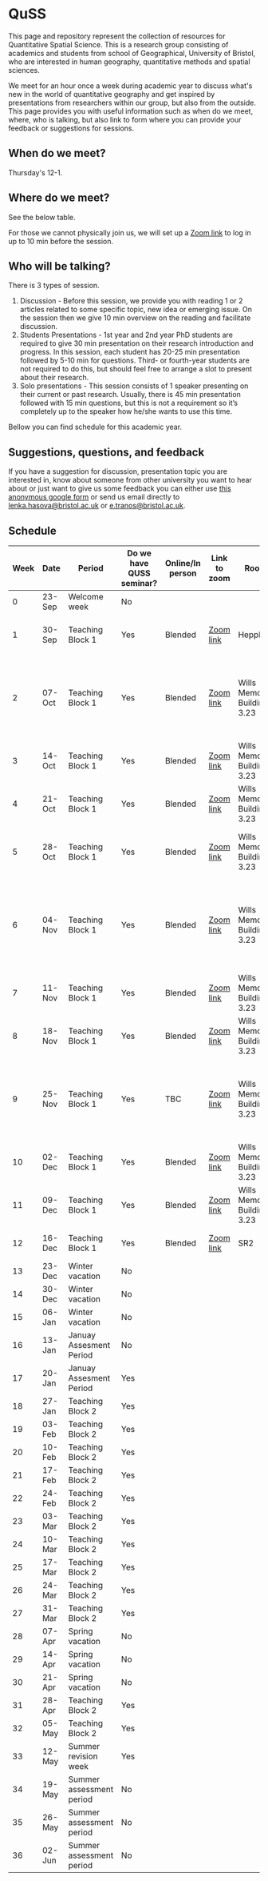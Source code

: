 # QuSS

This page and repository represent the collection of resources for Quantitative Spatial Science. This is a research group consisting of academics and students from school of Geographical, University of Bristol, who are interested in human geography, quantitative methods and spatial sciences.

We meet for an hour once a week during academic year to discuss what's new in the world of quantitative geography and get inspired by presentations from researchers within our group, but also from the outside. This page provides you with useful information such as when do we meet, where, who is talking, but also link to form where you can provide your feedback or suggestions for sessions.

## When do we meet?
Thursday's 12-1. 

## Where do we meet?
See the below table. 

For those we cannot physically join us, we will set up a [Zoom link](https://bristol-ac-uk.zoom.us/j/97858763043?pwd=bVp6RmRTN1J0UE00M1NLcGpLWkFFQT09
) to log in up to 10 min before the session.

## Who will be talking?

There is 3 types of session.

1. Discussion - Before this session, we provide you with reading 1 or 2 articles related to some specific topic, new idea or emerging issue. On the session then we give 10 min overview on the reading and facilitate discussion.
2. Students Presentations - 1st year and 2nd year PhD students are required to give 30 min presentation on their research introduction and progress. In this session, each student has 20-25 min presentation followed by 5-10 min for questions. Third- or fourth-year students are not required to do this, but should feel free to arrange a slot to present about their research.
3. Solo presentations - This session consists of 1 speaker presenting on their current or past research. Usually, there is 45 min presentation followed with 15 min questions, but this is not a requirement so it’s completely up to the speaker how he/she wants to use this time.

Bellow you can find schedule for this academic year.

## Suggestions, questions, and feedback

If you have a suggestion for discussion, presentation topic you are interested in, know about someone from other university you want to hear about or just want to give us some feedback you can either use [this anonymous google form](https://forms.gle/kSDZTf6AUpANTF9U9) or send us email directly to lenka.hasova@bristol.ac.uk or e.tranos@bristol.ac.uk.


## Schedule

| Week | Date   | Period                     | Do we have QUSS   seminar? | Online/In person | Link to zoom                                                                                    | Room                         | Content                                                                                                                                                              | QUSS Beers |
|------|--------|----------------------------|----------------------------|------------------|-------------------------------------------------------------------------------------------------|------------------------------|----------------------------------------------------------------------------------------------------------------------------------------------------------------------|------------|
| 0    | 23-Sep | Welcome week               | No                         |                  |                                                                                                 |                              | -                                                                                                                                                                    |            |
| 1    | 30-Sep | Teaching Block 1           | Yes                        | Blended          | [Zoom   link](https://bristol-ac-uk.zoom.us/j/97858763043?pwd=bVp6RmRTN1J0UE00M1NLcGpLWkFFQT09) | Hepple                       | Reading seminar- robustness in   Quantitative research                                                                                                               | Yes - 5pm  |
| 2    | 07-Oct | Teaching Block 1           | Yes                        | Blended          | [Zoom   link](https://bristol-ac-uk.zoom.us/j/97858763043?pwd=bVp6RmRTN1J0UE00M1NLcGpLWkFFQT09) | Wills Memorial Building 3.23 | [Emmanouil   Tranos](https://etranos.info/) Using the web to predict regional trade flows:   material and immaterial regional interdependencies                      |            |
| 3    | 14-Oct | Teaching Block 1           | Yes                        | Blended          | [Zoom   link](https://bristol-ac-uk.zoom.us/j/97858763043?pwd=bVp6RmRTN1J0UE00M1NLcGpLWkFFQT09) | Wills Memorial Building 3.23 | [Levi Wolf: Consistent urban areas for   global urban polimetrics](https://www.ljwolf.org/)                                                                          |            |
| 4    | 21-Oct | Teaching Block 1           | Yes                        | Blended          | [Zoom   link](https://bristol-ac-uk.zoom.us/j/97858763043?pwd=bVp6RmRTN1J0UE00M1NLcGpLWkFFQT09) | Wills Memorial Building 3.23 |                                                                                                                                                                      | Yes - 5pm  |
| 5    | 28-Oct | Teaching Block 1           | Yes                        | Blended          | [Zoom   link](https://bristol-ac-uk.zoom.us/j/97858763043?pwd=bVp6RmRTN1J0UE00M1NLcGpLWkFFQT09) | Wills Memorial Building 3.23 | Introductory presentation - Mark &   progress presentation - Tom Cantellow                                                                                           |            |
| 6    | 04-Nov | Teaching Block 1           | Yes                        | Blended          | [Zoom   link](https://bristol-ac-uk.zoom.us/j/97858763043?pwd=bVp6RmRTN1J0UE00M1NLcGpLWkFFQT09) | Wills Memorial Building 3.23 |  [Mary Abed Al   Ahad - The effect of air pollution on general health and mental wellbeing in the UK by ethnicity: A spatial-temporal multilevel analysis](https://risweb.st-andrews.ac.uk/portal/en/persons/mary-abed-al-ahad(1ff9fb8a-e81f-40b4-aba8-0e3e4ab49331).html)                               |            |
| 7    | 11-Nov | Teaching Block 1           | Yes                        | Blended          | [Zoom   link](https://bristol-ac-uk.zoom.us/j/97858763043?pwd=bVp6RmRTN1J0UE00M1NLcGpLWkFFQT09) | Wills Memorial Building 3.23 | [Andrew   Bell](https://www.sheffield.ac.uk/smi/people/academic/andrew-bell)                                                                                         | Yes - 5pm  |
| 8    | 18-Nov | Teaching Block 1           | Yes                        | Blended          | [Zoom   link](https://bristol-ac-uk.zoom.us/j/97858763043?pwd=bVp6RmRTN1J0UE00M1NLcGpLWkFFQT09) | Wills Memorial Building 3.23 | [Hannah   Budnitz](https://www.tsu.ox.ac.uk/people/hbudnitz.html)                                                                                                    |            |
| 9    | 25-Nov | Teaching Block 1           | Yes                        | TBC              | [Zoom   link](https://bristol-ac-uk.zoom.us/j/97858763043?pwd=bVp6RmRTN1J0UE00M1NLcGpLWkFFQT09) | Wills Memorial Building 3.23 | [Karyn Morrissey: Area level   Deprivation and Monthly COVID-19 cases: The impact of Government Policy in   England](https://www.ecehh.org/people/karyn-morrissey/)  |            |
| 10   | 02-Dec | Teaching Block 1           | Yes                        | Blended          | [Zoom   link](https://bristol-ac-uk.zoom.us/j/97858763043?pwd=bVp6RmRTN1J0UE00M1NLcGpLWkFFQT09) | Wills Memorial Building 3.23 | [Caitlin Robinson](   https://www.liverpool.ac.uk/environmental-sciences/staff/caitlin-robinson/)                                                                    | Yes - 5pm  |
| 11   | 09-Dec | Teaching Block 1           | Yes                        | Blended          | [Zoom   link](https://bristol-ac-uk.zoom.us/j/97858763043?pwd=bVp6RmRTN1J0UE00M1NLcGpLWkFFQT09) | Wills Memorial Building 3.23 | [Dianna Smith](   https://www.southampton.ac.uk/geography/about/staff/dms1u14.page)                                                                                  |            |
| 12   | 16-Dec | Teaching Block 1           | Yes                        | Blended          | [Zoom   link](https://bristol-ac-uk.zoom.us/j/97858763043?pwd=bVp6RmRTN1J0UE00M1NLcGpLWkFFQT09) | SR2                          | Introductory presentations - Tao &   Ekaterina                                                                                                                       |            |
| 13   | 23-Dec | Winter vacation            | No                         |                  |                                                                                                 |                              | -                                                                                                                                                                    |            |
| 14   | 30-Dec | Winter vacation            | No                         |                  |                                                                                                 |                              | -                                                                                                                                                                    |            |
| 15   | 06-Jan | Winter vacation            | No                         |                  |                                                                                                 |                              | -                                                                                                                                                                    |            |
| 16   | 13-Jan | Januay Assesment   Period  | No                         |                  |                                                                                                 |                              | -                                                                                                                                                                    |            |
| 17   | 20-Jan | Januay Assesment   Period  | Yes                        |                  |                                                                                                 |                              |                                                                                                                                                                      |            |
| 18   | 27-Jan | Teaching Block 2           | Yes                        |                  |                                                                                                 |                              |                                                                                                                                                                      |            |
| 19   | 03-Feb | Teaching Block 2           | Yes                        |                  |                                                                                                 |                              |                                                                                                                                                                      |            |
| 20   | 10-Feb | Teaching Block 2           | Yes                        |                  |                                                                                                 |                              |                                                                                                                                                                      |            |
| 21   | 17-Feb | Teaching Block 2           | Yes                        |                  |                                                                                                 |                              |                                                                                                                                                                      |            |
| 22   | 24-Feb | Teaching Block 2           | Yes                        |                  |                                                                                                 |                              |                                                                                                                                                                      |            |
| 23   | 03-Mar | Teaching Block 2           | Yes                        |                  |                                                                                                 |                              |                                                                                                                                                                      |            |
| 24   | 10-Mar | Teaching Block 2           | Yes                        |                  |                                                                                                 |                              |                                                                                                                                                                      |            |
| 25   | 17-Mar | Teaching Block 2           | Yes                        |                  |                                                                                                 |                              |                                                                                                                                                                      |            |
| 26   | 24-Mar | Teaching Block 2           | Yes                        |                  |                                                                                                 |                              |                                                                                                                                                                      |            |
| 27   | 31-Mar | Teaching Block 2           | Yes                        |                  |                                                                                                 |                              |                                                                                                                                                                      |            |
| 28   | 07-Apr | Spring vacation            | No                         |                  |                                                                                                 |                              | -                                                                                                                                                                    |            |
| 29   | 14-Apr | Spring vacation            | No                         |                  |                                                                                                 |                              | -                                                                                                                                                                    |            |
| 30   | 21-Apr | Spring vacation            | No                         |                  |                                                                                                 |                              | -                                                                                                                                                                    |            |
| 31   | 28-Apr | Teaching Block 2           | Yes                        |                  |                                                                                                 |                              |                                                                                                                                                                      |            |
| 32   | 05-May | Teaching Block 2           | Yes                        |                  |                                                                                                 |                              |                                                                                                                                                                      |            |
| 33   | 12-May | Summer revision week       | Yes                        |                  |                                                                                                 |                              |                                                                                                                                                                      |            |
| 34   | 19-May | Summer assessment   period | No                         |                  |                                                                                                 |                              | -                                                                                                                                                                    |            |
| 35   | 26-May | Summer assessment   period | No                         |                  |                                                                                                 |                              | -                                                                                                                                                                    |            |
| 36   | 02-Jun | Summer assessment   period | No                         |                  |                                                                                                 |                              | -                                                                                                                                                                    |            |